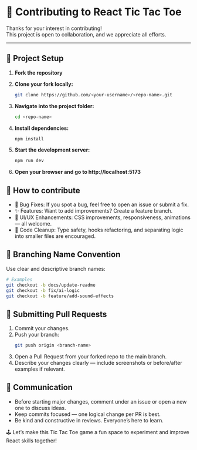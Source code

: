# 🤝 Contributing to React Tic Tac Toe

Thanks for your interest in contributing!  
This project is open to collaboration, and we appreciate all efforts.

---

## 🧭 Project Setup

1. **Fork the repository**  
  
2. **Clone your fork locally:**
   ```bash
   git clone https://github.com/<your-username>/<repo-name>.git
   ```
3. **Navigate into the project folder:**
   ```bash
   cd <repo-name>
   ```
4. **Install dependencies:**
   ```bash
   npm install
   ```
5. **Start the development server:**
   ```bash
   npm run dev
   ```
   
6. **Open your browser and go to http://localhost:5173**

## 🌱 How to contribute 

- 🐛 Bug Fixes: If you spot a bug, feel free to open an issue or submit a fix.
- ✨ Features: Want to add improvements? Create a feature branch.
- 🎨 UI/UX Enhancements: CSS improvements, responsiveness, animations — all welcome.
- 🧠 Code Cleanup: Type safety, hooks refactoring, and separating logic into smaller files are encouraged.

## 🧾 Branching Name Convention
Use clear and descriptive branch names:

```bash
# Examples
git checkout -b docs/update-readme
git checkout -b fix/ai-logic
git checkout -b feature/add-sound-effects
```

## 🧪 Submitting Pull Requests

1. Commit your changes.
2. Push your branch:
   ```bash
   git push origin <branch-name>
   ```
3. Open a Pull Request from your forked repo to the main branch.
4. Describe your changes clearly — include screenshots or before/after examples if relevant.

## 💬 Communication

- Before starting major changes, comment under an issue or open a new one to discuss ideas.
- Keep commits focused — one logical change per PR is best.
- Be kind and constructive in reviews. Everyone’s here to learn.

🕹️ Let’s make this Tic Tac Toe game a fun space to experiment and improve React skills together!